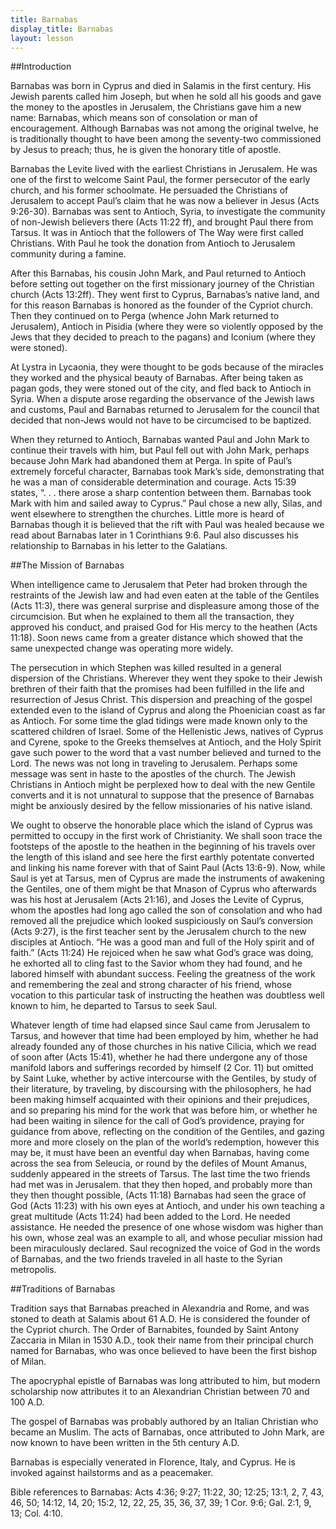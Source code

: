 ```yaml
---
title: Barnabas
display_title: Barnabas
layout: lesson
---
```



##Introduction

Barnabas was born in Cyprus and died in Salamis in the first century. His Jewish parents called him Joseph, but when he sold all his goods and gave the money to the apostles in Jerusalem, the Christians gave him a new name: Barnabas, which means son of consolation or man of encouragement. Although Barnabas was not among the original twelve, he is traditionally thought to have been among the seventy-two commissioned by Jesus to preach; thus, he is given the honorary title of apostle.

Barnabas the Levite lived with the earliest Christians in Jerusalem. He was one of the first to welcome Saint Paul, the former persecutor of the early church, and his former schoolmate. He persuaded the Christians of Jerusalem to accept Paul’s claim that he was now a believer in Jesus (Acts 9:26-30). Barnabas was sent to Antioch, Syria, to investigate the community of non-Jewish believers there (Acts 11:22 ff), and brought
Paul there from Tarsus. It was in Antioch that the followers of The Way were first called Christians. With Paul he took the donation from Antioch to Jerusalem community during a famine.

After this Barnabas, his cousin John Mark, and Paul returned to Antioch before setting out together on the first missionary journey of the Christian church (Acts 13:2ff). They went first to Cyprus, Barnabas’s native land, and for this reason Barnabas is honored as the founder of the Cypriot church. Then they continued on to Perga (whence John Mark returned to Jerusalem), Antioch in Pisidia (where they were so violently opposed by the Jews that they decided to preach to the pagans) and Iconium (where they were stoned).

At Lystra in Lycaonia, they were thought to be gods because of the miracles they worked and the physical beauty of Barnabas. After being taken as pagan gods, they were stoned out of the city, and fled back to Antioch in Syria. When a dispute arose regarding the observance of the Jewish laws and customs, Paul and Barnabas returned to Jerusalem for the council that decided that non-Jews would not have to be circumcised to be baptized.

When they returned to Antioch, Barnabas wanted Paul and John Mark to continue their travels with him, but Paul fell out with John Mark, perhaps because John Mark had abandoned them at Perga. In spite of Paul’s extremely forceful character, Barnabas took Mark’s side, demonstrating that he was a man of considerable determination and courage. Acts 15:39 states, “. . . there arose a sharp contention between them. Barnabas took Mark with him and sailed away to Cyprus.” Paul chose a new ally, Silas, and went elsewhere to strengthen the churches. Little more is heard of Barnabas though it is believed that the rift with Paul was healed because we read about Barnabas later in 1 Corinthians 9:6. Paul also discusses his relationship to Barnabas in his
letter to the Galatians.

##The Mission of Barnabas

When intelligence came to Jerusalem that Peter had broken through the restraints of the Jewish law and had even eaten at the table of the Gentiles (Acts 11:3), there was general surprise and displeasure among those of the circumcision. But when he explained to them all the transaction, they approved his conduct, and praised God for His mercy to the heathen (Acts 11:18). Soon news came from a greater distance which showed that the same unexpected change was operating more widely.

The persecution in which Stephen was killed resulted in a general dispersion of the Christians. Wherever they went they spoke to their Jewish brethren of their faith that the promises had been fulfilled in the life and resurrection of Jesus Christ. This dispersion and preaching of the gospel extended even to the island of Cyprus and along the Phoenician coast as far as Antioch. For some time the glad tidings were made known only to the scattered children of Israel. Some of the Hellenistic Jews, natives of Cyprus and Cyrene, spoke to the Greeks themselves at Antioch, and the Holy Spirit gave such power to the word that a vast number believed and turned to the Lord. The news was not long in traveling to Jerusalem. Perhaps some message was sent in haste to the apostles of the church. The Jewish Christians in Antioch might be perplexed how to deal with the new Gentile converts and it is not unnatural to suppose that the presence of Barnabas might be anxiously desired by the fellow missionaries of his native island.

We ought to observe the honorable place which the island of Cyprus was permitted to occupy in the first work of Christianity. We shall soon trace the footsteps of the apostle to the heathen in the beginning of his travels over the length of this island and see here the first earthly potentate converted and linking his name forever with that of Saint Paul (Acts 13:6-9). Now, while Saul is yet at Tarsus, men of Cyprus are made the instruments of awakening the Gentiles, one of them might be that Mnason of Cyprus who afterwards was his host at Jerusalem
(Acts 21:16), and Joses the Levite of Cyprus, whom the apostles had long ago called the son of consolation and who had removed all the prejudice which looked suspiciously on Saul’s conversion (Acts 9:27), is the first teacher sent by the Jerusalem church to the new disciples at Antioch. “He was a good man and full of the Holy spirit and of faith.” (Acts 11:24) He rejoiced when he saw what God’s grace was doing, he exhorted
all to cling fast to the Savior whom they had found, and he labored himself with abundant success. Feeling the greatness of the work and remembering the zeal and strong character of his friend, whose vocation to this particular task of instructing the heathen was doubtless well known to him, he departed to Tarsus to seek Saul.

Whatever length of time had elapsed since Saul came from Jerusalem to Tarsus, and however that time had been employed by him, whether he had already founded any of those churches in his native Cilicia, which we read of soon after (Acts 15:41), whether he had there undergone any of those manifold labors and sufferings recorded by himself (2 Cor. 11) but omitted by Saint Luke, whether by active intercourse with the Gentiles, by study of their literature, by traveling, by discoursing with the
philosophers, he had been making himself acquainted with their opinions and their prejudices, and so preparing his mind for the work that was before him, or whether he had been waiting in silence for the call of God’s providence, praying for guidance from above, reflecting on the condition of the Gentiles, and gazing more and more closely on the plan of the world’s redemption, however this may be, it must have been an eventful day when Barnabas, having come across the sea from Seleucia, or
round by the defiles of Mount Amanus, suddenly appeared in the streets of Tarsus. The last time the two friends had met was in Jerusalem.  that they then hoped, and probably more than they then thought possible, (Acts 11:18) Barnabas had seen the grace of God (Acts 11:23) with his own eyes at Antioch, and under his own teaching a great multitude (Acts 11:24) had been added to the Lord. He needed assistance. He needed the presence of one whose wisdom was higher than his own, whose zeal was an example to all, and whose peculiar mission had been miraculously declared. Saul recognized the voice of God in the words of Barnabas, and the two friends traveled in all haste to the Syrian metropolis.

##Traditions of Barnabas


Tradition says that Barnabas preached in Alexandria and Rome, and was stoned to death at Salamis about 61 A.D. He is considered the founder of the Cypriot church. The Order of Barnabites, founded by Saint Antony Zaccaria in Milan in 1530 A.D., took their name from their principal church named for Barnabas, who was once believed to have been the first bishop of Milan.

The apocryphal epistle of Barnabas was long attributed to him, but modern scholarship now attributes it to an Alexandrian Christian between 70 and 100 A.D.

The gospel of Barnabas was probably authored by an Italian Christian who became an Muslim. The acts of Barnabas, once attributed to John Mark, are now known to have been written in the 5th century A.D.

Barnabas is especially venerated in Florence, Italy, and Cyprus. He is invoked against hailstorms and as a peacemaker.

Bible references to Barnabas: Acts 4:36; 9:27; 11:22, 30; 12:25; 13:1, 2, 7, 43, 46, 50; 14:12, 14, 20; 15:2, 12, 22, 25, 35, 36, 37, 39; 1 Cor. 9:6; Gal. 2:1, 9, 13; Col. 4:10.

